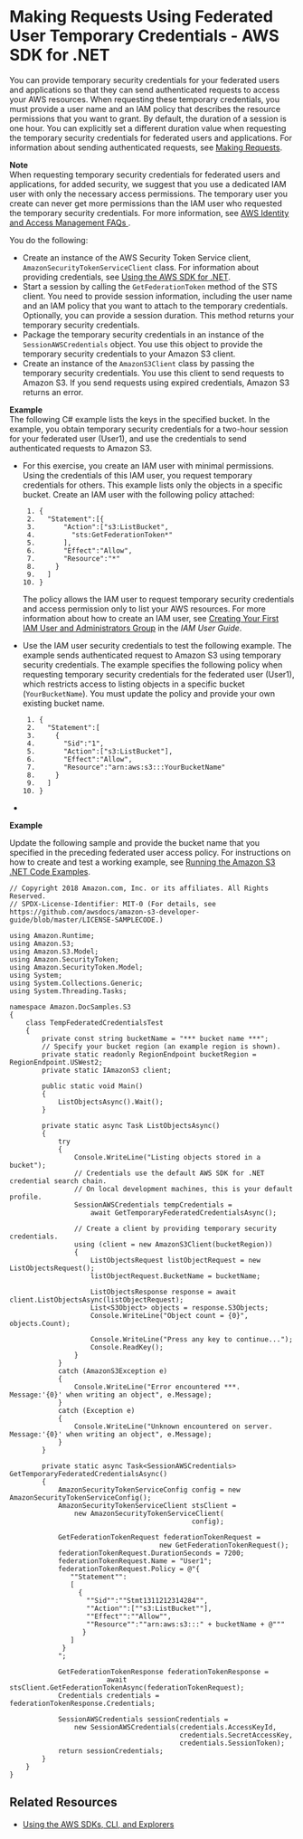 # Making Requests Using Federated User Temporary Credentials \- AWS SDK for \.NET<a name="AuthUsingTempFederationTokenDotNet"></a>

You can provide temporary security credentials for your federated users and applications so that they can send authenticated requests to access your AWS resources\. When requesting these temporary credentials, you must provide a user name and an IAM policy that describes the resource permissions that you want to grant\. By default, the duration of a session is one hour\. You can explicitly set a different duration value when requesting the temporary security credentials for federated users and applications\. For information about sending authenticated requests, see [Making Requests](MakingRequests.md)\.

**Note**  
When requesting temporary security credentials for federated users and applications, for added security, we suggest that you use a dedicated IAM user with only the necessary access permissions\. The temporary user you create can never get more permissions than the IAM user who requested the temporary security credentials\. For more information, see [ AWS Identity and Access Management FAQs ](https://aws.amazon.com/iam/faqs/#What_are_the_best_practices_for_using_temporary_security_credentials)\.

You do the following:
+ Create an instance of the AWS Security Token Service client, `AmazonSecurityTokenServiceClient` class\. For information about providing credentials, see [Using the AWS SDK for \.NET](UsingTheMPDotNetAPI.md)\.
+ Start a session by calling the `GetFederationToken` method of the STS client\. You need to provide session information, including the user name and an IAM policy that you want to attach to the temporary credentials\. Optionally, you can provide a session duration\. This method returns your temporary security credentials\.
+ Package the temporary security credentials in an instance of the `SessionAWSCredentials` object\. You use this object to provide the temporary security credentials to your Amazon S3 client\.
+ Create an instance of the `AmazonS3Client` class by passing the temporary security credentials\. You use this client to send requests to Amazon S3\. If you send requests using expired credentials, Amazon S3 returns an error\. 

**Example**  
The following C\# example lists the keys in the specified bucket\. In the example, you obtain temporary security credentials for a two\-hour session for your federated user \(User1\), and use the credentials to send authenticated requests to Amazon S3\.   
+ For this exercise, you create an IAM user with minimal permissions\. Using the credentials of this IAM user, you request temporary credentials for others\. This example lists only the objects in a specific bucket\. Create an IAM user with the following policy attached: 

  ```
   1. {
   2.   "Statement":[{
   3.       "Action":["s3:ListBucket",
   4.         "sts:GetFederationToken*"
   5.       ],
   6.       "Effect":"Allow",
   7.       "Resource":"*"
   8.     }
   9.   ]
  10. }
  ```

  The policy allows the IAM user to request temporary security credentials and access permission only to list your AWS resources\. For more information about how to create an IAM user, see [Creating Your First IAM User and Administrators Group](https://docs.aws.amazon.com/IAM/latest/UserGuide/getting-started_create-admin-group.html) in the *IAM User Guide*\. 
+ Use the IAM user security credentials to test the following example\. The example sends authenticated request to Amazon S3 using temporary security credentials\. The example specifies the following policy when requesting temporary security credentials for the federated user \(User1\), which restricts access to listing objects in a specific bucket \(`YourBucketName`\)\. You must update the policy and provide your own existing bucket name\.

  ```
   1. {
   2.   "Statement":[
   3.     {
   4.       "Sid":"1",
   5.       "Action":["s3:ListBucket"],
   6.       "Effect":"Allow", 
   7.       "Resource":"arn:aws:s3:::YourBucketName"
   8.     }
   9.   ]
  10. }
  ```
+   
**Example**  

  Update the following sample and provide the bucket name that you specified in the preceding federated user access policy\. For instructions on how to create and test a working example, see [Running the Amazon S3 \.NET Code Examples](UsingTheMPDotNetAPI.md#TestingDotNetApiSamples)\.

  ```
  // Copyright 2018 Amazon.com, Inc. or its affiliates. All Rights Reserved.
  // SPDX-License-Identifier: MIT-0 (For details, see https://github.com/awsdocs/amazon-s3-developer-guide/blob/master/LICENSE-SAMPLECODE.)
  
  ﻿using Amazon.Runtime;
  using Amazon.S3;
  using Amazon.S3.Model;
  using Amazon.SecurityToken;
  using Amazon.SecurityToken.Model;
  using System;
  using System.Collections.Generic;
  using System.Threading.Tasks;
  
  namespace Amazon.DocSamples.S3
  {
      class TempFederatedCredentialsTest
      {
          private const string bucketName = "*** bucket name ***";
          // Specify your bucket region (an example region is shown).
          private static readonly RegionEndpoint bucketRegion = RegionEndpoint.USWest2;
          private static IAmazonS3 client;
  
          public static void Main()
          {
              ListObjectsAsync().Wait();
          }
  
          private static async Task ListObjectsAsync()
          {
              try
              {
                  Console.WriteLine("Listing objects stored in a bucket");
                  // Credentials use the default AWS SDK for .NET credential search chain. 
                  // On local development machines, this is your default profile.
                  SessionAWSCredentials tempCredentials =
                      await GetTemporaryFederatedCredentialsAsync();
  
                  // Create a client by providing temporary security credentials.
                  using (client = new AmazonS3Client(bucketRegion))
                  {
                      ListObjectsRequest listObjectRequest = new ListObjectsRequest();
                      listObjectRequest.BucketName = bucketName;
  
                      ListObjectsResponse response = await client.ListObjectsAsync(listObjectRequest);
                      List<S3Object> objects = response.S3Objects;
                      Console.WriteLine("Object count = {0}", objects.Count);
  
                      Console.WriteLine("Press any key to continue...");
                      Console.ReadKey();
                  }
              }
              catch (AmazonS3Exception e)
              {
                  Console.WriteLine("Error encountered ***. Message:'{0}' when writing an object", e.Message);
              }
              catch (Exception e)
              {
                  Console.WriteLine("Unknown encountered on server. Message:'{0}' when writing an object", e.Message);
              }
          }
  
          private static async Task<SessionAWSCredentials> GetTemporaryFederatedCredentialsAsync()
          {
              AmazonSecurityTokenServiceConfig config = new AmazonSecurityTokenServiceConfig();
              AmazonSecurityTokenServiceClient stsClient =
                  new AmazonSecurityTokenServiceClient(
                                               config);
  
              GetFederationTokenRequest federationTokenRequest =
                                       new GetFederationTokenRequest();
              federationTokenRequest.DurationSeconds = 7200;
              federationTokenRequest.Name = "User1";
              federationTokenRequest.Policy = @"{
                 ""Statement"":
                 [
                   {
                     ""Sid"":""Stmt1311212314284"",
                     ""Action"":[""s3:ListBucket""],
                     ""Effect"":""Allow"",
                     ""Resource"":""arn:aws:s3:::" + bucketName + @"""
                    }
                 ]
               }
              ";
  
              GetFederationTokenResponse federationTokenResponse =
                          await stsClient.GetFederationTokenAsync(federationTokenRequest);
              Credentials credentials = federationTokenResponse.Credentials;
  
              SessionAWSCredentials sessionCredentials =
                  new SessionAWSCredentials(credentials.AccessKeyId,
                                            credentials.SecretAccessKey,
                                            credentials.SessionToken);
              return sessionCredentials;
          }
      }
  }
  ```

## Related Resources<a name="RelatedResources006"></a>
+ [Using the AWS SDKs, CLI, and Explorers](UsingAWSSDK.md)